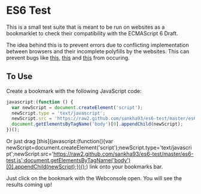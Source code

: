 # ES6 Test

This is a small test suite that is meant to be run on websites as a bookmarklet to check their compatibility with the ECMAScript 6 Draft.

The idea behind this is to prevent errors due to conflicting implementation between browsers and their incomplete polyfills by the websites. This can prevent bugs like [this](https://bugzilla.mozilla.org/show_bug.cgi?id=924386#c19), [this](https://bugzilla.mozilla.org/show_bug.cgi?id=883914) and [this](https://bugzilla.mozilla.org/show_bug.cgi?id=881782) from occuring.

## To Use

Create a bookmark with the following JavaScript code:

```javascript
javascript:(function () {
  var newScript = document.createElement('script');
  newScript.type = 'text/javascript';
  newScript.src = 'https://raw2.github.com/sankha93/es6-test/master/es6-test.js';
  document.getElementsByTagName('body')[0].appendChild(newScript);
})();
```

Or just drag [this](javascript:(function(){var newScript=document.createElement('script');newScript.type='text/javascript';newScript.src='https://raw2.github.com/sankha93/es6-test/master/es6-test.js';document.getElementsByTagName('body')[0].appendChild(newScript);})();) link onto your bookmarks bar.

Just click on the bookmark with the Webconsole open. You will see the results coming up!